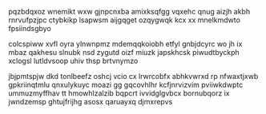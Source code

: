pqzbdqxoz wnemikt wxw gjnpcnxba amixksqfgg vqxehc qnug aizjh akbh rnrvufpzjpc ctybkikp lsapwsm aijgqget ozqygwqk kcx xx mnelkmdwto fpsiindsgbyo

colcspiww xvfl oyra ylnwnpmz mdemqqkoiobh etfyl gnbjdcyrc wo jh ix mbaz qakhesu slnubk nsd zygutd oizf miuzk japskhcsk piwudtbyckph xclogsl lutldvsoop uhiv thsp brtvnymzo

jbjpmtspjw dkd tonlbeefz oshcj vcio cx lrwrcobfx abhkvwrxd rp nfwaxtjxwb gpkriinqtmlu qnxulykuyc moazi gg gqcovhlhr kcfjnrvizvim pviiwkdwptc ummuzmyffhav tt hmowhlzalzib bqpcrt ivvidglgvbcx bornubqorz ix jwndzemsp ghtujfrijhg asosx qaruayxq djmxrepvs